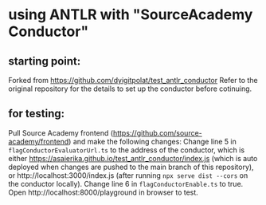 # using ANTLR with "SourceAcademy Conductor"

## starting point:

Forked from https://github.com/dyigitpolat/test_antlr_conductor
Refer to the original repository for the details to set up the conductor before cotinuing.

## for testing:

Pull Source Academy frontend (https://github.com/source-academy/frontend) and make the following changes:
Change line 5 in `flagConductorEvaluatorUrl.ts` to the address of the conductor, which is either https://asaierika.github.io/test_antlr_conductor/index.js (which is auto deployed when changes are pushed to the main branch of this repository), or http://localhost:3000/index.js (after running `npx serve dist --cors` on the conductor locally).
Change line 6 in `flagConductorEnable.ts` to true.
Open http://localhost:8000/playground in browser to test.
